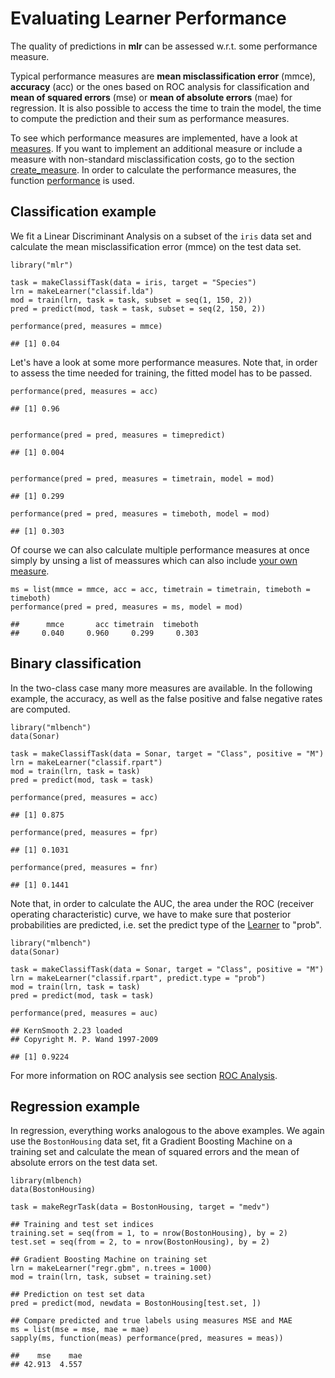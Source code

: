 Evaluating Learner Performance
===============================

The quality of predictions in **mlr** can be assessed w.r.t. some
performance measure.

Typical performance measures are **mean misclassification error** (mmce),
**accuracy** (acc) or the ones based on ROC analysis for classification and **mean
of squared errors** (mse) or **mean of absolute errors** (mae) for regression. 
It is also possible to access the time to train the model,
the time to compute the prediction and their sum as performance
measures.

To see which performance measures are implemented, have a look at [measures](http://berndbischl.github.io/mlr/man/measures.html). If you want 
to implement an additional measure or include a measure with non-standard 
misclassification costs, go to the section [create_measure](create_measure.md). In order to calculate 
the performance measures, the function [performance](http://berndbischl.github.io/mlr/man/performance.html) is used.


Classification example
----------------------

We fit a Linear Discriminant Analysis on a subset of the ``iris`` data set and calculate
the mean misclassification error (mmce) on the test data set.


```splus
library("mlr")

task = makeClassifTask(data = iris, target = "Species")
lrn = makeLearner("classif.lda")
mod = train(lrn, task = task, subset = seq(1, 150, 2))
pred = predict(mod, task = task, subset = seq(2, 150, 2))

performance(pred, measures = mmce)
```

```
## [1] 0.04
```

  
Let's have a look at some more performance measures. Note that, in order to assess 
the time needed for training, the fitted model has to be passed.


```splus
performance(pred, measures = acc)
```

```
## [1] 0.96
```

```splus

performance(pred = pred, measures = timepredict)
```

```
## [1] 0.004
```

```splus

performance(pred = pred, measures = timetrain, model = mod)
```

```
## [1] 0.299
```

```splus
performance(pred = pred, measures = timeboth, model = mod)
```

```
## [1] 0.303
```


Of course we can also calculate multiple performance measures at once simply by unsing a list of meassures which
can also include [your own measure](create_measure.md).


```splus
ms = list(mmce = mmce, acc = acc, timetrain = timetrain, timeboth = timeboth)
performance(pred = pred, measures = ms, model = mod)
```

```
##      mmce       acc timetrain  timeboth 
##     0.040     0.960     0.299     0.303
```


Binary classification
---------------------

In the two-class case many more measures are available. In the following example,
the accuracy, as well as the false positive and false negative rates are computed.


```splus
library("mlbench")
data(Sonar)

task = makeClassifTask(data = Sonar, target = "Class", positive = "M")
lrn = makeLearner("classif.rpart")
mod = train(lrn, task = task)
pred = predict(mod, task = task)

performance(pred, measures = acc)
```

```
## [1] 0.875
```

```splus
performance(pred, measures = fpr)
```

```
## [1] 0.1031
```

```splus
performance(pred, measures = fnr)
```

```
## [1] 0.1441
```



Note that, in order to calculate the AUC, the area under the ROC (receiver 
operating characteristic) curve, we have to make sure that posterior
probabilities are predicted, i.e. set the predict type of the [Learner](http://berndbischl.github.io/mlr/man/makeLearner.html) to "prob".


```splus
library("mlbench")
data(Sonar)

task = makeClassifTask(data = Sonar, target = "Class", positive = "M")
lrn = makeLearner("classif.rpart", predict.type = "prob")
mod = train(lrn, task = task)
pred = predict(mod, task = task)

performance(pred, measures = auc)
```

```
## KernSmooth 2.23 loaded
## Copyright M. P. Wand 1997-2009
```

```
## [1] 0.9224
```


For more information on ROC analysis see section [ROC Analysis](roc_analysis.md).


Regression example
------------------

In regression, everything works analogous to the above examples.
We again use the ``BostonHousing`` data set, fit a Gradient Boosting Machine on a
training set and calculate the mean of squared errors and the mean of absolute 
errors on the test data set.


```splus
library(mlbench)
data(BostonHousing)

task = makeRegrTask(data = BostonHousing, target = "medv")

## Training and test set indices
training.set = seq(from = 1, to = nrow(BostonHousing), by = 2)
test.set = seq(from = 2, to = nrow(BostonHousing), by = 2)

## Gradient Boosting Machine on training set
lrn = makeLearner("regr.gbm", n.trees = 1000)
mod = train(lrn, task, subset = training.set)

## Prediction on test set data
pred = predict(mod, newdata = BostonHousing[test.set, ])

## Compare predicted and true labels using measures MSE and MAE
ms = list(mse = mse, mae = mae)
sapply(ms, function(meas) performance(pred, measures = meas))
```

```
##    mse    mae 
## 42.913  4.557
```



